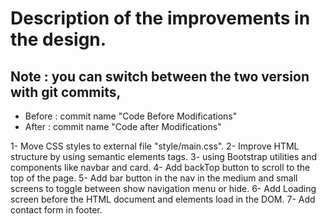 <h1>Description of the improvements in the design.</h1>

<h2>Note : you can switch between the two version with git commits,</h2>

<ul>
 <li>Before : commit name "Code Before Modifications"</li>
 <li>After : commit name "Code after Modifications"</li>
</ul>
 




1- Move CSS styles to external file "style/main.css".
2- Improve HTML structure by using semantic elements tags.
3- using Bootstrap utilities and components like navbar and card.
4- Add backTop button to scroll to the top of the page.
5- Add bar button in the nav in the medium and small screens to toggle between show navigation menu or hide.
6- Add Loading screen before the HTML document and elements load in the DOM.
7- Add contact form in footer.
